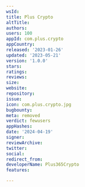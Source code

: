 ```yaml
---
wsId: 
title: Plus Crypto
altTitle: 
authors: 
users: 100
appId: com.plus.crypto
appCountry: 
released: '2023-01-26'
updated: '2023-05-21'
version: '1.0.0'
stars: 
ratings: 
reviews: 
size: 
website: 
repository: 
issue: 
icon: com.plus.crypto.jpg
bugbounty: 
meta: removed
verdict: fewusers
appHashes: 
date: '2024-04-19'
signer: 
reviewArchive: 
twitter: 
social: 
redirect_from: 
developerName: Plus365Crypto
features: 

---
```


